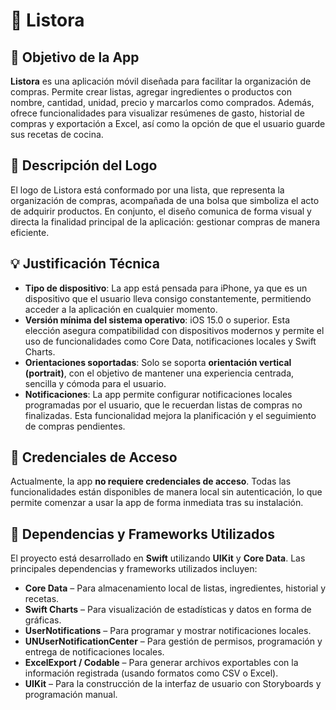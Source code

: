 
# 📱 Listora

## 🎯 Objetivo de la App

**Listora** es una aplicación móvil diseñada para facilitar la organización de compras. Permite crear listas, agregar ingredientes o productos con nombre, cantidad, unidad, precio y marcarlos como comprados. Además, ofrece funcionalidades para visualizar resúmenes de gasto, historial de compras y exportación a Excel, así como la opción de que el usuario guarde sus recetas de cocina.

## 🧩 Descripción del Logo

El logo de Listora está conformado por una lista, que representa la organización de compras, acompañada de una bolsa que simboliza el acto de adquirir productos. En conjunto, el diseño comunica de forma visual y directa la finalidad principal de la aplicación: gestionar compras de manera eficiente.

## 💡 Justificación Técnica

- **Tipo de dispositivo**: La app está pensada para iPhone, ya que es un dispositivo que el usuario lleva consigo constantemente, permitiendo acceder a la aplicación en cualquier momento.
- **Versión mínima del sistema operativo**: iOS 15.0 o superior. Esta elección asegura compatibilidad con dispositivos modernos y permite el uso de funcionalidades como Core Data, notificaciones locales y Swift Charts.
- **Orientaciones soportadas**: Solo se soporta **orientación vertical (portrait)**, con el objetivo de mantener una experiencia centrada, sencilla y cómoda para el usuario.
- **Notificaciones**: La app permite configurar notificaciones locales programadas por el usuario, que le recuerdan listas de compras no finalizadas. Esta funcionalidad mejora la planificación y el seguimiento de compras pendientes.

## 🔐 Credenciales de Acceso

Actualmente, la app **no requiere credenciales de acceso**. Todas las funcionalidades están disponibles de manera local sin autenticación, lo que permite comenzar a usar la app de forma inmediata tras su instalación.

## 🧱 Dependencias y Frameworks Utilizados

El proyecto está desarrollado en **Swift** utilizando **UIKit** y **Core Data**. Las principales dependencias y frameworks utilizados incluyen:

- **Core Data** – Para almacenamiento local de listas, ingredientes, historial y recetas.
- **Swift Charts** – Para visualización de estadísticas y datos en forma de gráficas.
- **UserNotifications** – Para programar y mostrar notificaciones locales.
- **UNUserNotificationCenter** – Para gestión de permisos, programación y entrega de notificaciones locales.
- **ExcelExport / Codable** – Para generar archivos exportables con la información registrada (usando formatos como CSV o Excel).
- **UIKit** – Para la construcción de la interfaz de usuario con Storyboards y programación manual.
